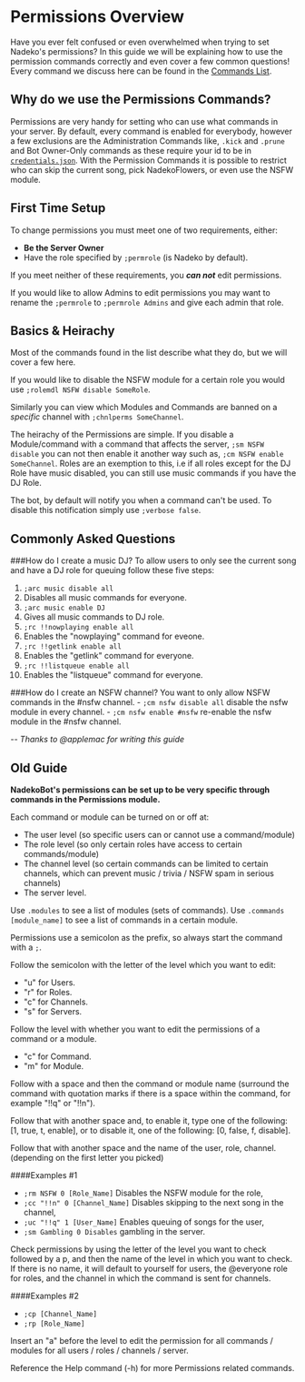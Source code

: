 Permissions Overview
===================
Have you ever felt confused or even overwhelmed when trying to set Nadeko's permissions? In this guide we will be explaining how to use the 
permission commands correctly and even cover a few common questions! Every command we discuss here can be found in the [Commands List](http://nadekobot.readthedocs.io/en/latest/Commands%20List/#permissions).

Why do we use the Permissions Commands?
------------------------------
Permissions are very handy for setting who can use what commands in your server. By default, every command is enabled for everybody, however a few exclusions are the Administration Commands like, `.kick` and `.prune` and Bot Owner-Only commands as these require your id to be in [`credentials.json`](http://nadekobot.readthedocs.io/en/latest/JSON%20Explanations/ "Setting up your credentials"). 
With the Permission Commands it is possible to restrict who can skip the current song, pick NadekoFlowers, or even use the NSFW module.

First Time Setup
------------------
To change permissions you must meet one of two requirements, either:
+ **Be the Server Owner** 
+ Have the role specified by `;permrole` (is Nadeko by default).

If you meet neither of these requirements, you ***can not*** edit permissions. 

If you would like to allow Admins to edit permissions you may want to rename the `;permrole` to `;permrole Admins` and give each admin that role.

Basics & Heirachy
-----
Most of the commands found in the list describe what they do, but we will cover a few here.

If you would like to disable the NSFW module for a certain role you would use `;rolemdl NSFW disable SomeRole`. 

Similarly you can view which Modules and Commands are banned on a _specific_ channel with `;chnlperms SomeChannel`.

The heirachy of the Permissions are simple. If you disable a Module/command with a command that affects the server, `;sm NSFW disable` you can not then enable it another way such as, `;cm NSFW enable SomeChannel`. Roles are an exemption to this, i.e if all roles except for the DJ Role have music disabled, you can still use music commands if you have the DJ Role.

The bot, by default will notify you when a command can't be used. To disable this notification simply use `;verbose false`.


Commonly Asked Questions
---------------
###How do I create a music DJ?
To allow users to only see the current song and have a DJ role for queuing follow these five steps: 

  1. `;arc music disable all` 
1. Disables all music commands for everyone.
  2. `;arc music enable DJ` 
1. Gives all music commands to DJ role.
  3. `;rc !!nowplaying enable all` 
1.  Enables the "nowplaying" command for eveone.
  4. `;rc !!getlink enable all` 
1. Enables the "getlink" command for everyone.
  5. `;rc !!listqueue enable all` 
1. Enables the "listqueue" command for everyone.

###How do I create an NSFW channel?
You want to only allow NSFW commands in the #nsfw channel. - `;cm nsfw disable all` disable the nsfw module in every channel. - `;cm nsfw enable #nsfw` re-enable the nsfw module in the #nsfw channel.

_-- Thanks to @applemac for writing this guide_

Old Guide
---------
**NadekoBot's permissions can be set up to be very specific through commands in the Permissions module.**

Each command or module can be turned on or off at: 
- The user level (so specific users can or cannot use a command/module)
- The role level (so only certain roles have access to certain commands/module) 
- The channel level (so certain commands can be limited to certain channels, which can prevent music / trivia / NSFW spam in serious channels)
- The server level.

Use `.modules` to see a list of modules (sets of commands). Use `.commands [module_name]` to see a list of commands in a certain module.

Permissions use a semicolon as the prefix, so always start the command with a `;`.

Follow the semicolon with the letter of the level which you want to edit: 
- "u" for Users. 
- "r" for Roles. 
- "c" for Channels. 
- "s" for Servers.

Follow the level with whether you want to edit the permissions of a command or a module. 
- "c" for Command. 
- "m" for Module.

Follow with a space and then the command or module name (surround the command with quotation marks if there is a space within the command, for example "!!q" or "!!n").

Follow that with another space and, to enable it, type one of the following: [1, true, t, enable], or to disable it, one of the following: [0, false, f, disable].

Follow that with another space and the name of the user, role, channel. (depending on the first letter you picked)

####Examples #1

- `;rm NSFW 0 [Role_Name]` Disables the NSFW module for the role,
- `;cc "!!n" 0 [Channel_Name]` Disables skipping to the next song in the channel, 
- `;uc "!!q" 1 [User_Name]` Enables queuing of songs for the user, 
- `;sm Gambling 0 Disables` gambling in the server.
 
 Check permissions by using the letter of the level you want to check followed by a p, and then the name of the level in which you want to check. If there is no name, it will default to yourself for users, the @everyone role for roles, and the channel in which the command is sent for channels.

####Examples #2

- `;cp [Channel_Name]`
- `;rp [Role_Name]`

Insert an "a" before the level to edit the permission for all commands / modules for all users / roles / channels / server.

Reference the Help command (-h) for more Permissions related commands.
